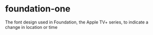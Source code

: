# foundation-one
The font design used in Foundation, the Apple TV+ series, to indicate a change in location or time
